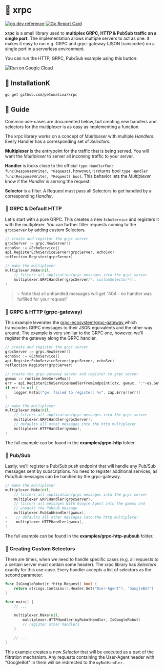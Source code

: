 # :rocket: xrpc

[![go.dev reference](https://img.shields.io/badge/go.dev-reference-007d9c?logo=go&logoColor=white&style=flat-square)](https://pkg.go.dev/mod/github.com/petomalina/xrpc)
[![Go Report Card](https://goreportcard.com/badge/github.com/petomalina/xrpc)](https://goreportcard.com/report/github.com/petomalina/xrpc)

**xrpc** is a small library used to **multiplex GRPC, HTTP & PubSub traffic on a single port**.
The implementation allows multiple servers to act as one. It makes it easy to run e.g. GRPC and grpc-gateway (JSON transcoder)
on a single port in a serverless environment.

You can run the HTTP, GRPC, Pub/Sub example using this button:

[![Run on Google Cloud](https://deploy.cloud.run/button.svg)](https://deploy.cloud.run)


## :wrench: InstallationK

```
go get github.com/petomalina/xrpc
```

## :book: Guide

Common use-cases are documented below, but creating new handlers and selectors for the multiplexer
is as easy as implementing a function.

The xrpc library works on a concept of *Multiplexer* with multiple *Handlers*. Every Handler has a
corresponding set of *Selectors*.

**Multiplexer** is the entrypoint for the traffic that is being served. You will want the *Multiplexer* to
server all incoming traffic to your server.

**Handler** is looks close to the official `type HandlerFunc func(ResponseWriter, *Request)`, however, it returns bool `type Handler func(ResponseWriter, *Request) bool`.
This behavior lets the *Multiplexer* know if the *Handler* is serving the request.

**Selector** is a filter. A Request must pass all Selectors to get handled by a corresponding *Handler*.

### :bookmark: GRPC & Default HTTP

Let's start with a pure GRPC. This creates a new `EchoService` and registers it with the multiplexer. You can further
filter requests coming to the `grpcServer` by adding custom Selectors.

```go
// create and register the grpc server
grpcServer := grpc.NewServer()
echoSvc := &EchoService{}
api.RegisterEchoServiceServer(grpcServer, echoSvc)
reflection.Register(grpcServer)

// make the multiplexer
multiplexer.Make(nil,
    // filters all application/grpc messages into the grpc server
    multiplexer.GRPCHandler(grpcServer/*, customSelector*/),
)
```

> :bulb: Note that all unhandled messages will get "404 - no handler was fulfilled for your request"

### :bookmark: GRPC & HTTP (grpc-gateway)

This example leverates the [grpc-ecosystem/grpc-gateway ](https://github.com/grpc-ecosystem/grpc-gateway) which transcodes GRPC
messages to their JSON equivalents and the other way around. The example is very similiar to the GRPC one, however,
we'll register the gateway along the GRPC handler.

```go
// create and register the grpc server
grpcServer := grpc.NewServer()
echoSvc := &EchoService{}
api.RegisterEchoServiceServer(grpcServer, echoSvc)
reflection.Register(grpcServer)

// create the grpc-gateway server and register to grpc server
gwmux := runtime.NewServeMux()
err = api.RegisterEchoServiceHandlerFromEndpoint(ctx, gwmux, ":"+os.Getenv("PORT"), []grpc.DialOption{grpc.WithInsecure()})
if err != nil {
    logger.Fatal("gw: failed to register: %v", zap.Error(err))
}

// make the multiplexer
multiplexer.Make(nil,
    // filters all application/grpc messages into the grpc server
    multiplexer.GRPCHandler(grpcServer),
    // defaults all other messages into the http multiplexer
    multiplexer.HTTPHandler(gwmux),
)
```

The full example can be found in the **examples/grpc-http** folder.

### :bookmark: Pub/Sub

Lastly, we'll register a Pub/Sub push endpoint that will handle any Pub/Sub messages sent by subscriptions. No need to register
additional services, as Pub/Sub messages can be handled by the grpc-gateway.

```go
// make the multiplexer
multiplexer.Make(nil,
    // filters all application/grpc messages into the grpc server
    multiplexer.GRPCHandler(grpcServer),
    // filters all messages with Google Agent into the gwmux and
    // unpacks the PubSub message
    multiplexer.PubSubHandler(gwmux),
+    // defaults all other messages into the http multiplexer
+    multiplexer.HTTPHandler(gwmux),
)
```

The full example can be found in the **examples/grpc-http-pubsub** folder.

### :bookmark: Creating Custom Selectors

There are times, when we need to handle specific cases (e.g. all requests to a certain server must contain some header).
The xrpc library has *Selectors* exactly for this use-case. Every handler accepts a list of selectors as the second parameter.

```go
func IsGoogleRobot(r *http.Request) bool {
	return strings.Contains(r.Header.Get("User-Agent"), "GoogleBot")
}

func main() {
    // ...

    multiplexer.Make(nil,
        multiplexer.HTTPHandler(myRobotHandler, IsGoogleRobot)
        // register other handlers
    )

    // ...
}
```

This example creates a new *Selector* that will be executed as a part of the filtration mechanism. Any requests
containing the User-Agent header with "GoogleBot" in them will be redirected to the `myBotHandler`.